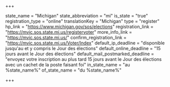 +++

state_name = "Michigan"
state_abbreviation = "mi"
is_state = "true"
registration_type = "online"
translationKey = "Michigan"
type = "register"
hp_link = "https://www.michigan.gov/sos/elections"
registration_link = "https://mvic.sos.state.mi.us/registervoter"
more_info_link = "https://mvic.sos.state.mi.us/"
confirm_registration_link = "https://mvic.sos.state.mi.us/Voter/Index"
default_ip_deadline = "disponible jusqu'au et y compris le Jour des élections"
default_online_deadline = "15 jours avant le Jour des élections"
default_mail_postmarked_deadline = "envoyez votre inscription au plus tard 15 jours avant le Jour des élections avec un cachet de la poste faisant foi"
in_state_name = "au %state_name%"
of_state_name = "du %state_name%"

+++